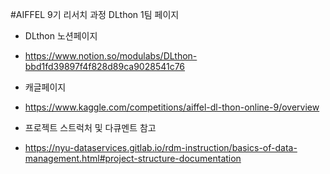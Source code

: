 #AIFFEL 9기 리서치 과정 DLthon 1팀 페이지

- DLthon 노션페이지
- https://www.notion.so/modulabs/DLthon-bbd1fd39897f4f828d89ca9028541c76

- 캐글페이지
- https://www.kaggle.com/competitions/aiffel-dl-thon-online-9/overview

- 프로젝트 스트럭처 및 다큐멘트 참고
- https://nyu-dataservices.gitlab.io/rdm-instruction/basics-of-data-management.html#project-structure-documentation
